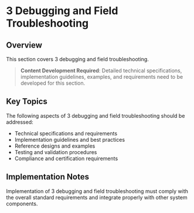 # 3 Debugging and Field Troubleshooting

## Overview

This section covers 3 debugging and field troubleshooting.

> **Content Development Required**: Detailed technical specifications, implementation guidelines, examples, and requirements need to be developed for this section.

## Key Topics

The following aspects of 3 debugging and field troubleshooting should be addressed:

- Technical specifications and requirements
- Implementation guidelines and best practices
- Reference designs and examples
- Testing and validation procedures
- Compliance and certification requirements

## Implementation Notes

Implementation of 3 debugging and field troubleshooting must comply with the overall standard requirements and integrate properly with other system components.

